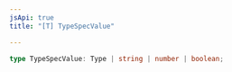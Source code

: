 ```yaml
---
jsApi: true
title: "[T] TypeSpecValue"

---
```

```ts
type TypeSpecValue: Type | string | number | boolean;
```
